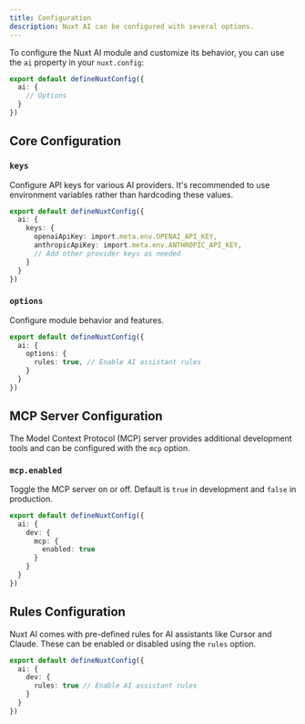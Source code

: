 ```yaml
---
title: Configuration
description: Nuxt AI can be configured with several options.
---
```


To configure the Nuxt AI module and customize its behavior, you can use the `ai` property in your `nuxt.config`:

```ts [nuxt.config.ts]
export default defineNuxtConfig({
  ai: {
    // Options
  }
})
```

## Core Configuration

### `keys`

Configure API keys for various AI providers. It's recommended to use environment variables rather than hardcoding these values.

```ts [nuxt.config.ts]
export default defineNuxtConfig({
  ai: {
    keys: {
      openaiApiKey: import.meta.env.OPENAI_API_KEY,
      anthropicApiKey: import.meta.env.ANTHROPIC_API_KEY,
      // Add other provider keys as needed
    }
  }
})
```

### `options`

Configure module behavior and features.

```ts [nuxt.config.ts]
export default defineNuxtConfig({
  ai: {
    options: {
      rules: true, // Enable AI assistant rules
    }
  }
})
```

## MCP Server Configuration

The Model Context Protocol (MCP) server provides additional development tools and can be configured with the `mcp` option.

### `mcp.enabled`

Toggle the MCP server on or off. Default is `true` in development and `false` in production.

```ts [nuxt.config.ts]
export default defineNuxtConfig({
  ai: {
    dev: {
      mcp: {
        enabled: true
      }
    }
  }
})
```

## Rules Configuration

Nuxt AI comes with pre-defined rules for AI assistants like Cursor and Claude. These can be enabled or disabled using the `rules` option.

```ts [nuxt.config.ts]
export default defineNuxtConfig({
  ai: {
    dev: {
      rules: true // Enable AI assistant rules
    }
  }
})
```
